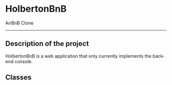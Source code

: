 <h1 align="centre">HolbertonBnB</h1>
<p align="centre">AirBnB Clone</p>

---
## Description of the project

HolbertonBnB is a web application that only currently implements the back-end console.

## Classes
